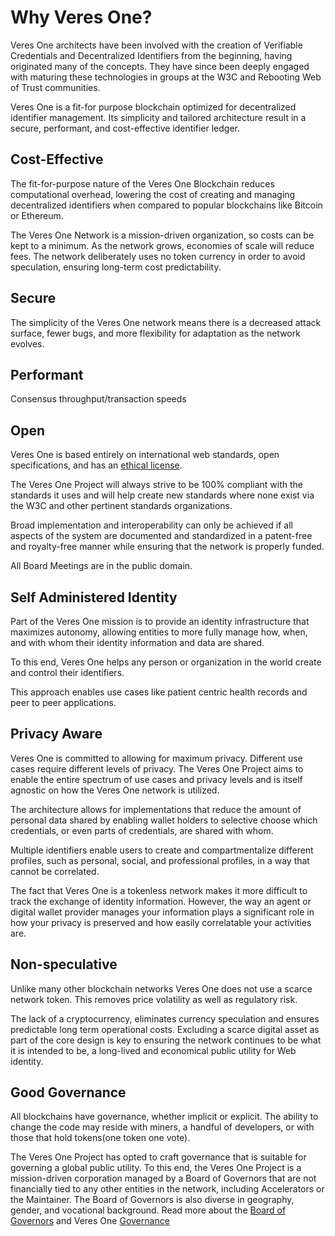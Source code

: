 # Why Veres One?

Veres One architects have been involved with the creation of Verifiable
Credentials and Decentralized Identifiers from the beginning, having originated
many of the concepts. They have since been deeply engaged with maturing
these technologies in groups at the W3C and Rebooting Web of Trust communities.

Veres One is a fit-for purpose blockchain optimized for decentralized identifier
management. Its simplicity and tailored architecture result in a secure,
performant, and cost-effective identifier ledger.

## Cost-Effective

The fit-for-purpose nature of the Veres One Blockchain reduces computational
overhead, lowering the cost of creating and managing decentralized
identifiers when compared to popular blockchains like Bitcoin or Ethereum.

The Veres One Network is a mission-driven organization, so costs can
be kept to a minimum. As the network grows, economies of scale will reduce
fees. The network deliberately uses no token currency in order to avoid
speculation, ensuring long-term cost predictability.

## Secure

The simplicity of the Veres One network means there is a decreased attack
surface, fewer bugs, and more flexibility for adaptation as the network evolves.

## Performant

Consensus throughput/transaction speeds

## Open

Veres One is based entirely on international web standards, open specifications,
and has an [ethical license](https://docs.veres.one/agreements/software/).

The Veres One Project will always strive to be 100% compliant with the standards
it uses and will help create new standards where none exist via the W3C and other
pertinent standards organizations.

Broad implementation and interoperability can only be achieved if all aspects of
the system are documented and standardized in a patent-free and royalty-free
manner while ensuring that the network is properly funded.

All Board Meetings are in the public domain.

## Self Administered Identity

Part of the Veres One mission is to provide an identity infrastructure that
maximizes autonomy, allowing entities to more fully manage how, when, and with
whom their identity information and data are shared.

To this end, Veres One helps any person or organization in the world create and
control their identifiers.

This approach enables use cases like patient centric health records and peer to
peer applications.

## Privacy Aware

Veres One is committed to allowing for maximum privacy. Different use cases
require different levels of privacy. The Veres One Project aims to enable the
entire spectrum of use cases and privacy levels and is itself agnostic on how
the Veres One network is utilized.

The architecture allows for implementations that reduce the amount of personal
data shared by enabling wallet holders to selective choose which credentials,
or even parts of credentials, are shared with whom.

Multiple identifiers enable users to create and compartmentalize different
profiles, such as personal, social, and professional profiles, in a way that
cannot be correlated.

The fact that Veres One is a tokenless network makes it more difficult to track
the exchange of identity information. However, the way an agent or digital
wallet provider manages your information plays a significant role in how your
privacy is preserved and how easily correlatable your activities are.

## Non-speculative

Unlike many other blockchain networks Veres One does not use a scarce network
token. This removes price volatility as well as regulatory risk.

The lack of a cryptocurrency, eliminates currency speculation and ensures
predictable long term operational costs. Excluding a scarce digital asset as
part of the core design is key to ensuring the network continues to be what it
is intended to be, a long-lived and economical public utility for Web identity.

## Good Governance

All blockchains have governance, whether implicit or explicit. The ability to
change the code may reside with miners, a handful of developers, or with those
that hold tokens(one token one vote).

The Veres One Project has opted to craft governance that is suitable for
governing a global public utility. To this end, the Veres One Project is a
mission-driven corporation managed by a Board of Governors that are not
financially tied to any other entities in the network, including Accelerators
or the Maintainer. The Board of Governors is also diverse in geography, gender,
and vocational background. Read more about the [Board of Governors](https://docs.veres.one/network/governors/) and Veres One [Governance](https://docs.veres.one/network/governance/)
